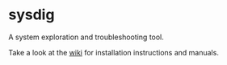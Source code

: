sysdig
======

A system exploration and troubleshooting tool.

Take a look at the [wiki](https://github.com/draios/sysdig/wiki) for installation instructions and manuals.
